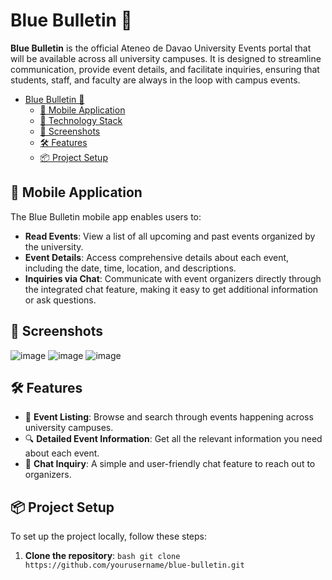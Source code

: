 # Blue Bulletin 📘

**Blue Bulletin** is the official Ateneo de Davao University Events portal that will be available across all university campuses. It is designed to streamline communication, provide event details, and facilitate inquiries, ensuring that students, staff, and faculty are always in the loop with campus events.

- [Blue Bulletin 📘](#blue-bulletin---)
  * [📱 Mobile Application](#---mobile-application)
  * [🚀 Technology Stack](#---technology-stack)
  * [📸 Screenshots](#---screenshots)
  * [🛠️ Features](#----features)
  * [📦 Project Setup](#---project-setup)

## 📱 Mobile Application

The Blue Bulletin mobile app enables users to:

- **Read Events**: View a list of all upcoming and past events organized by the university.
- **Event Details**: Access comprehensive details about each event, including the date, time, location, and descriptions.
- **Inquiries via Chat**: Communicate with event organizers directly through the integrated chat feature, making it easy to get additional information or ask questions.

## 📸 Screenshots

![image](https://github.com/user-attachments/assets/89351942-2b80-405c-91c4-4736b4c375bc)
![image](https://github.com/user-attachments/assets/33f13ce8-710c-4f59-9b21-1adfd164c67a)
![image](https://github.com/user-attachments/assets/c982f394-4a2c-4377-b817-d188515f71ee)



## 🛠️ Features

- 📅 **Event Listing**: Browse and search through events happening across university campuses.
- 🔍 **Detailed Event Information**: Get all the relevant information you need about each event.
- 💬 **Chat Inquiry**: A simple and user-friendly chat feature to reach out to organizers.

## 📦 Project Setup

To set up the project locally, follow these steps:

1. **Clone the repository**:
   ```bash git clone https://github.com/yourusername/blue-bulletin.git```
